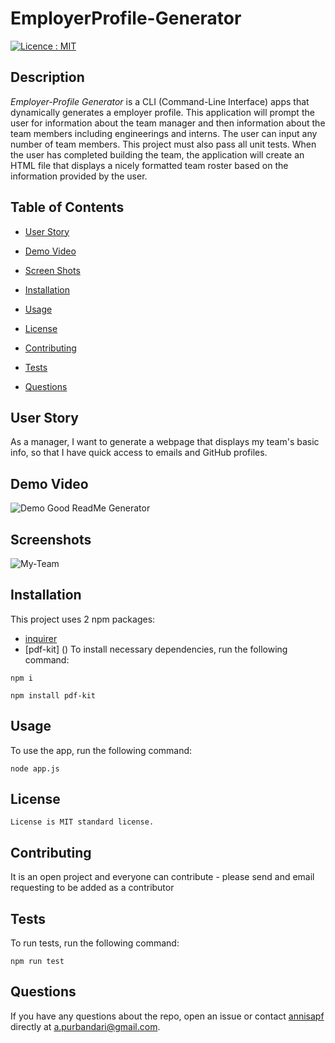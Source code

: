# EmployerProfile-Generator
[![Licence : MIT](https://img.shields.io/badge/Licence-MIT-magenta.svg)](https://opensource.org/licences/MIT)
    
## Description
    
*Employer-Profile Generator* is a CLI (Command-Line Interface) apps that dynamically generates a employer profile. This application will prompt the user for information about the team manager and then information about the team members including engineerings and interns. The user can input any number of team members. This project must also pass all unit tests. When the user has completed building the team, the application will create an HTML file that displays a nicely formatted team roster based on the information provided by the user.

    
## Table of Contents 

* [User Story](#userstory)

* [Demo Video](#demovideo)

* [Screen Shots](#screenshots)
    
* [Installation](#installation)
    
* [Usage](#usage)
    
* [License](#license)
    
* [Contributing](#contributing)
    
* [Tests](#tests)
    
* [Questions](#questions)

## User Story
    
As a manager, I want to generate a webpage that displays my team's basic info, so that I have quick access to emails and GitHub profiles.

## Demo Video
    
![Demo Good ReadMe Generator]()

## Screenshots

![My-Team](https://user-images.githubusercontent.com/7066137/96955975-ab3f2880-1542-11eb-97f6-c8d8bb7bd73f.png)
  
   
## Installation
    
This project uses 2 npm packages: 
* [inquirer](https://www.npmjs.com/package/inquirer)
* [pdf-kit] ()
To install necessary dependencies, run the following command:
    
```
npm i
```

```
npm install pdf-kit
```
    
## Usage
    
To use the app, run the following command:
    
```
node app.js
```


    
## License
    License is MIT standard license.
        
## Contributing
    
It is an open project and everyone can contribute - please send and email requesting to be added as a contributor

    
## Tests
    
To run tests, run the following command:
    
```
npm run test
```
    
## Questions
    
If you have any questions about the repo, open an issue or contact [annisapf](https://github.com/annisapf/) directly at a.purbandari@gmail.com.
